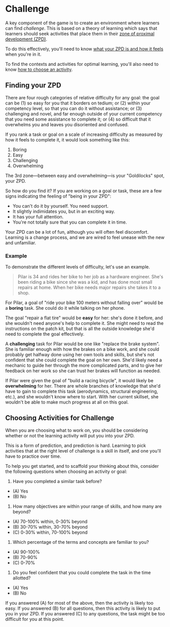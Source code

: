 # Challenge

A key component of the game is to create an environment where learners can find _challenge_. This is based on a theory of learning which says that learners should seek activities that place them in their [zone of proximal development (ZPD)][wikipedia-zpd].

To do this effectively, you'll need to know [what your ZPD is and how it feels](#finding-your-zpd) when you're in it.

To find the contexts and activities for optimal learning, you'll also need to know [how to choose an activity](#choosing-activities-for-challenge).

## Finding your ZPD

There are four rough categories of relative difficulty for any goal: the goal can be (1) so easy for you that it borders on tedium; or (2)  within your competency level, so that you can do it without assistance; or (3) challenging and novel, and far enough outside of your current competency that you need some assistance to complete it; or (4) so difficult that it overwhelms you and leaves you disoriented and confused.

If you rank a task or goal on a scale of increasing difficulty as measured by how it feels to complete it, it would look something like this:

1. Boring
2. Easy
3. Challenging
4. Overwhelming

The 3rd zone—between easy and overwhelming—is your "Goldilocks" spot, your ZPD.

So how do you find it? If you are working on a goal or task, these are a few signs indicating the feeling of "being in your ZPD":

- You can't do it by yourself. You need support.
- It slightly indimidates you, but in an exciting way.
- It has your full attention.
- You're not totally sure that you can complete it in time.

Your ZPD can be a lot of fun, although you will often feel discomfort. Learning is a change process, and we are wired to feel unease with the new and unfamiliar.

### Example

To demonstrate the different levels of difficulty, let's use an example.

> Pilar is 34 and rides her bike to her job as a hardware engineer. She's been riding a bike since she was a kid, and has done most small repairs at home. When her bike needs major repairs she takes it to a shop.

For Pilar, a goal of "ride your bike 100 meters without falling over" would be a **boring** task. She could do it while talking on her phone.

The goal "repair a flat tire" would be **easy** for her: she's done it before, and she wouldn't need anyone's help to complete it. She might need to read the instructions on the patch kit, but that is all the outside knowledge she'd need to complete the goal effectively.

A **challenging** task for Pilar would be one like "replace the brake system". She is familiar enough with how the brakes on a bike work, and she could probably get halfway done using her own tools and skills, but she's not confident that she could complete the goal on her own. She'd likely need a mechanic to guide her through the more complicated parts, and to give her feedback on her work so she can trust her brakes will function as needed.

If Pilar were given the goal of "build a racing bicycle", it would likely be **overwhelming** for her. There are whole branches of knowledge that she'd have to gain to complete this task (aerodynamics, structural engineering, etc.), and she wouldn't know where to start. With her current skillset, she wouldn't be able to make much progress at all on this goal.

## Choosing Activities for Challenge

When you are choosing what to work on, you should be considering whether or not the learning activity will put you into your ZPD.

This is a form of prediction, and prediction is hard. Learning to pick activities that at the right level of challenge is a skill in itself, and one you'll have to practice over time.

To help you get started, and to scaffold your thinking about this, consider the following questions when choosing an activity or goal:

1. Have you completed a similar task before?
  - (A) Yes
  - (B) No
1. How many objectives are within your range of skills, and how many are beyond?
  - (A) 70-100% within, 0-30% beyond
  - (B) 30-70% within, 30-70% beyond
  - (C) 0-30% within, 70-100% beyond
1. Which percentage of the terms and concepts are familiar to you?
  - (A) 90-100%
  - (B) 70-90%
  - (C) 0-70%
1. Do you feel confident that you could complete the task in the time allotted?
  - (A) Yes
  - (B) No

If you answered (A) for most of the above, then the activity is likely too easy. If you answered (B) for all questions, then this activity is likely to put you in your ZPD. If you answered (C) to any questions, the task might be too difficult for you at this point.

[wikipedia-zpd]: https://en.wikipedia.org/wiki/Zone_of_proximal_development
[wikipedia-flow]: https://en.wikipedia.org/wiki/Flow_(psychology)
